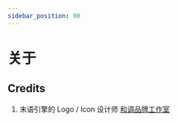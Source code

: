 ```yaml
---
sidebar_position: 90
---
```


# 关于

## Credits

1. 末语引擎的 Logo / Icon 设计师 [和调品牌工作室](https://www.mihuashi.com/profiles/1470855)
